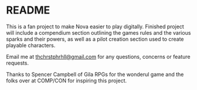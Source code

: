 # README

This is a fan project to make Nova easier to play digitally. Finished project will include a compendium section outlining the games rules and the various sparks and their powers, as well as a pilot creation section used to create playable characters.

Email me at thchrstphrhll@gmail.com for any questions, concerns or feature requests.

Thanks to Spencer Campbell of Gila RPGs for the wonderul game and the folks over at COMP/CON for inspiring this project.

